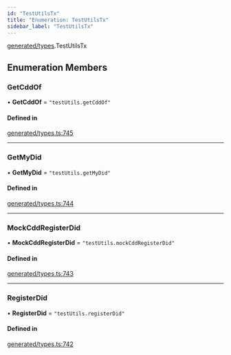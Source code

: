 ```yaml
---
id: "TestUtilsTx"
title: "Enumeration: TestUtilsTx"
sidebar_label: "TestUtilsTx"
---
```


[generated/types](../../../../modules/Generated/Types/Types.md).TestUtilsTx

## Enumeration Members

### GetCddOf

• **GetCddOf** = ``"testUtils.getCddOf"``

#### Defined in

[generated/types.ts:745](https://github.com/PolymeshAssociation/polymesh-sdk/blob/daafaa68f/src/generated/types.ts#L745)

___

### GetMyDid

• **GetMyDid** = ``"testUtils.getMyDid"``

#### Defined in

[generated/types.ts:744](https://github.com/PolymeshAssociation/polymesh-sdk/blob/daafaa68f/src/generated/types.ts#L744)

___

### MockCddRegisterDid

• **MockCddRegisterDid** = ``"testUtils.mockCddRegisterDid"``

#### Defined in

[generated/types.ts:743](https://github.com/PolymeshAssociation/polymesh-sdk/blob/daafaa68f/src/generated/types.ts#L743)

___

### RegisterDid

• **RegisterDid** = ``"testUtils.registerDid"``

#### Defined in

[generated/types.ts:742](https://github.com/PolymeshAssociation/polymesh-sdk/blob/daafaa68f/src/generated/types.ts#L742)
